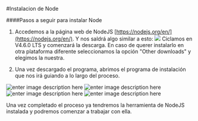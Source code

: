 #Instalacion de Node

####Pasos a seguir para instalar Node
1. Accedemos a la página web de NodeJS [https://nodejs.org/en/](https://nodejs.org/en/). Y nos saldrá algo similar a esto:
![](https://i.gyazo.com/7b37556c8a1622209b4ea13049f3e626.png)
Ciclamos en V4.6.0 LTS y comenzará la descarga. En caso de querer instalarlo en otra plataforma diferente seleccionamos la opción "Other downloads" y elegimos la nuestra.

2. Una vez descargado el programa, abrimos el programa de instalación que nos irá guiando a lo largo del proceso. 

![enter image description here](http://1.bp.blogspot.com/-Twlv8HnSvSQ/Vh6WJ_FodHI/AAAAAAAAA9A/LQDfLb9TXAg/s1600/NodeJs_Instalacion_01.png)
![enter image description here](http://alu0100767421.github.io/tareas-iniciales-javi_dsi1516/TutorialesAlexander/images/node3.png)
![enter image description here](http://alu0100767421.github.io/tareas-iniciales-javi_dsi1516/TutorialesAlexander/images/node4.png)
![enter image description here](http://alu0100767421.github.io/tareas-iniciales-javi_dsi1516/TutorialesAlexander/images/node5.png)

Una vez completado el proceso ya tendremos la herramienta de NodeJS instalada y podremos comenzar a trabajar con ella.